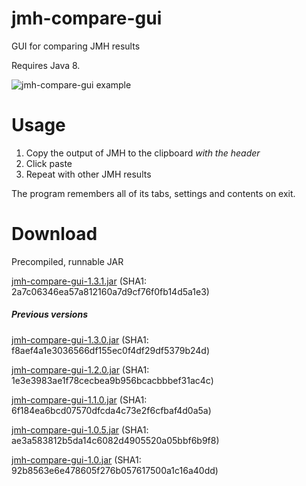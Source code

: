 # jmh-compare-gui
GUI for comparing JMH results

Requires Java 8.

![jmh-compare-gui example](https://raw.githubusercontent.com/akarnokd/jmh-compare-gui/master/jmh-results-example.png)

# Usage

  1. Copy the output of JMH to the clipboard *with the header*
  2. Click paste
  3. Repeat with other JMH results

The program remembers all of its tabs, settings and contents on exit.

# Download

Precompiled, runnable JAR

[jmh-compare-gui-1.3.1.jar](https://github.com/akarnokd/jmh-compare-gui/releases/download/v1.3.1/jmh-compare-gui-1.3.1.jar) (SHA1: 2a7c06346ea57a812160a7d9cf76f0fb14d5a1e3)

##### Previous versions

[jmh-compare-gui-1.3.0.jar](https://github.com/akarnokd/jmh-compare-gui/releases/download/v1.3.0/jmh-compare-gui-1.3.0.jar) (SHA1: f8aef4a1e3036566df155ec0f4df29df5379b24d)

[jmh-compare-gui-1.2.0.jar](https://github.com/akarnokd/jmh-compare-gui/releases/download/v1.2.0/jmh-compare-gui-1.2.0.jar) (SHA1: 1e3e3983ae1f78cecbea9b956bcacbbbef31ac4c)


[jmh-compare-gui-1.1.0.jar](https://github.com/akarnokd/jmh-compare-gui/releases/download/v1.1.0/jmh-compare-gui-1.1.0.jar) (SHA1: 6f184ea6bcd07570dfcda4c73e2f6cfbaf4d0a5a)


[jmh-compare-gui-1.0.5.jar](https://googledrive.com/host/0B4T7ZW3brESKfmZxcFE3V0xLelgwQkpiVnBLQlBXQ25pUmpEWW8wNUFxOTVpaE00eE93U00/jmh-compare-gui-1.0.5.jar) (SHA1: ae3a583812b5da14c6082d4905520a05bbf6b9f8)


[jmh-compare-gui-1.0.jar](https://googledrive.com/host/0B4T7ZW3brESKfmZxcFE3V0xLelgwQkpiVnBLQlBXQ25pUmpEWW8wNUFxOTVpaE00eE93U00/jmh-compare-gui-1.0.jar) (SHA1: 92b8563e6e478605f276b057617500a1c16a40dd)
